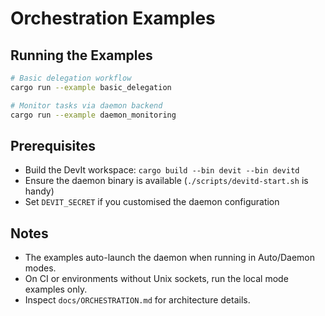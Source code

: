 # Orchestration Examples

## Running the Examples

```bash
# Basic delegation workflow
cargo run --example basic_delegation

# Monitor tasks via daemon backend
cargo run --example daemon_monitoring
```

## Prerequisites

- Build the DevIt workspace: `cargo build --bin devit --bin devitd`
- Ensure the daemon binary is available (`./scripts/devitd-start.sh` is handy)
- Set `DEVIT_SECRET` if you customised the daemon configuration

## Notes

- The examples auto-launch the daemon when running in Auto/Daemon modes.
- On CI or environments without Unix sockets, run the local mode examples only.
- Inspect `docs/ORCHESTRATION.md` for architecture details.
